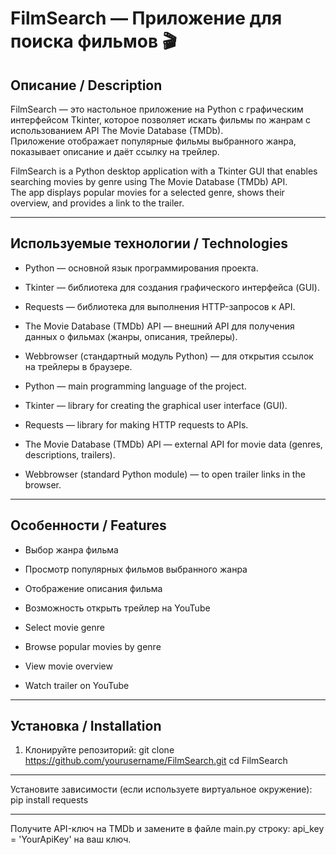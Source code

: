 # FilmSearch — Приложение для поиска фильмов 🎬

## Описание / Description

FilmSearch — это настольное приложение на Python с графическим интерфейсом Tkinter, которое позволяет искать фильмы по жанрам с использованием API The Movie Database (TMDb).  
Приложение отображает популярные фильмы выбранного жанра, показывает описание и даёт ссылку на трейлер.

FilmSearch is a Python desktop application with a Tkinter GUI that enables searching movies by genre using The Movie Database (TMDb) API.  
The app displays popular movies for a selected genre, shows their overview, and provides a link to the trailer.

---
## Используемые технологии / Technologies

- Python — основной язык программирования проекта.  
- Tkinter — библиотека для создания графического интерфейса (GUI).  
- Requests — библиотека для выполнения HTTP-запросов к API.  
- The Movie Database (TMDb) API — внешний API для получения данных о фильмах (жанры, описания, трейлеры).  
- Webbrowser (стандартный модуль Python) — для открытия ссылок на трейлеры в браузере.

- Python — main programming language of the project.  
- Tkinter — library for creating the graphical user interface (GUI).  
- Requests — library for making HTTP requests to APIs.  
- The Movie Database (TMDb) API — external API for movie data (genres, descriptions, trailers).  
- Webbrowser (standard Python module) — to open trailer links in the browser.

---

## Особенности / Features

- Выбор жанра фильма  
- Просмотр популярных фильмов выбранного жанра  
- Отображение описания фильма  
- Возможность открыть трейлер на YouTube

- Select movie genre  
- Browse popular movies by genre  
- View movie overview  
- Watch trailer on YouTube

---

## Установка / Installation

1. Клонируйте репозиторий:
   git clone https://github.com/yourusername/FilmSearch.git
   cd FilmSearch
---
Установите зависимости (если используете виртуальное окружение):
pip install requests

---
Получите API-ключ на TMDb и замените в файле main.py строку:
api_key = 'YourApiKey'
на ваш ключ.

